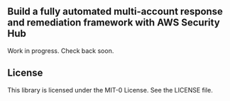## Build a fully automated multi-account response and remediation framework with AWS Security Hub
Work in progress. Check back soon.

## License

This library is licensed under the MIT-0 License. See the LICENSE file.